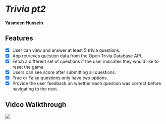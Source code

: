# *Trivia pt2*

**Yasmeen Hussein**

## Features
- [x] User can view and answer at least 5 trivia questions.
- [x] App retrieves question data from the Open Trivia Database API.
- [x] Fetch a different set of questions if the user indicates they would like to reset the game.
- [x] Users can see score after submitting all questions.
- [x] True or False questions only have two options.
- [x] Provide the user feedback on whether each question was correct before navigating to the next.

## Video Walkthrough

<div>
    <a href="https://www.loom.com/share/e651e37e28054e1dbad5392101284d1b">
    </a>
    <a href="https://www.loom.com/share/e651e37e28054e1dbad5392101284d1b">
      <img style="max-width:300px;" src="https://cdn.loom.com/sessions/thumbnails/e651e37e28054e1dbad5392101284d1b-with-play.gif">
    </a>
  </div>

